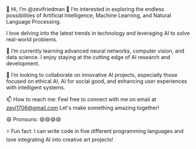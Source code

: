 👋 Hi, I’m @zevifriedman
👀 I’m interested in exploring the endless possibilities of Artificial Intelligence,
Machine Learning, and Natural Language Processing.

I love delving into the latest trends in technology and leveraging AI to solve real-world problems.

🌱 I’m currently learning advanced neural networks, computer vision, and data science. I enjoy staying at the cutting edge of AI research and development.

💞️ I’m looking to collaborate on innovative AI projects, especially those focused on ethical AI, AI for social good, and enhancing user experiences with intelligent systems.

📫 How to reach me: Feel free to connect with me on email at zevi1706@gmail.com Let's make something amazing together!

😄 Pronouns:  😄😄😄😄

⚡ Fun fact: I can write code in five different programming languages and love integrating AI into creative art projects!

<!---
zevifriedman/zevifriedman is a ✨ special ✨ repository because its `README.md` (this file) appears on your GitHub profile.
You can click the Preview link to take a look at your changes.
--->
